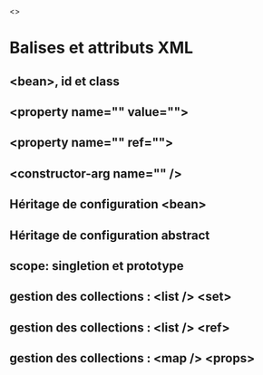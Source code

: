 &lt;&gt;

# Balises et attributs XML

## &lt;bean&gt;, id et class

## &lt;property name="" value=""&gt;

## &lt;property name="" ref=""&gt;

## &lt;constructor-arg name="" /&gt;

## Héritage de configuration &lt;bean&gt;

## Héritage de configuration abstract

## scope: singletion et prototype

## gestion des collections : &lt;list /&gt; &lt;set&gt;

## gestion des collections : &lt;list /&gt; &lt;ref&gt;

## gestion des collections : &lt;map /&gt; &lt;props&gt;
